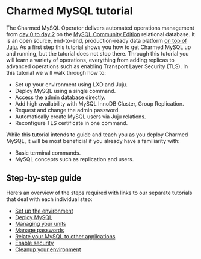# Charmed MySQL tutorial

The Charmed MySQL Operator delivers automated operations management from [day 0 to day 2](https://codilime.com/blog/day-0-day-1-day-2-the-software-lifecycle-in-the-cloud-age/) on the [MySQL Community Edition](https://www.mysql.com/products/community/) relational database. It is an open source, end-to-end, production-ready data platform [on top of Juju](https://juju.is/). As a first step this tutorial shows you how to get Charmed MySQL up and running, but the tutorial does not stop there. Through this tutorial you will learn a variety of operations, everything from adding replicas to advanced operations such as enabling Transport Layer Security (TLS). In this tutorial we will walk through how to:
- Set up your environment using LXD and Juju.
- Deploy MySQL using a single command.
- Access the admin database directly.
- Add high availability with MySQL InnoDB Cluster, Group Replication.
- Request and change the admin password.
- Automatically create MySQL users via Juju relations.
- Reconfigure TLS certificate in one command.

While this tutorial intends to guide and teach you as you deploy Charmed MySQL, it will be most beneficial if you already have a familiarity with:
- Basic terminal commands.
- MySQL concepts such as replication and users.

## Step-by-step guide

Here’s an overview of the steps required with links to our separate tutorials that deal with each individual step:
* [Set up the environment](/t/charmed-mysql-tutorial-setup-environment/9924?channel=8.0/edge)
* [Deploy MySQL](/t/charmed-mysql-tutorial-deploy-mysql/9912?channel=8.0/edge)
* [Managing your units](/t/charmed-mysql-tutorial-managing-units/9920?channel=8.0/edge)
* [Manage passwords](/t/charmed-mysql-tutorial-manage-passwords/9918?channel=8.0/edge)
* [Relate your MySQL to other applications](/t/charmed-mysql-tutorial-integrations/9916?channel=8.0/edge)
* [Enable security](/t/charmed-mysql-tutorial-enable-security/9914?channel=8.0/edge)
* [Cleanup your environment](/t/charmed-mysql-tutorial-cleanup-environment/9910?channel=8.0/edge)